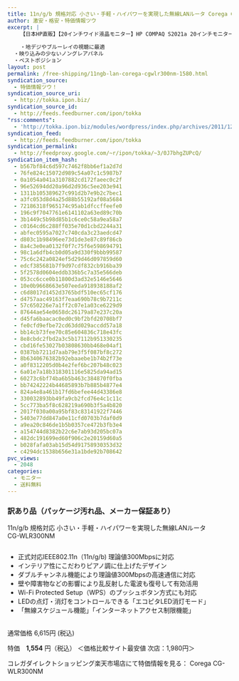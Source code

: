 ```yaml
---
title: 11n/g/b 規格対応 小さい・手軽・ハイパワーを実現した無線LANルータ Corega CG-WLR300NM 訳あり特価1554円！
author: 激安・格安・特価情報ツウ
excerpt: |
  	【日本HP直販】【20インチワイド液晶モニター】HP COMPAQ S2021a 20インチモニター(WJ675AA#ABJ)
  	
  	・地デジやブルーレイの視聴に最適
  ・映り込みの少ないノングレアパネル
  ・ベストポジション
layout: post
permalink: /free-shipping/11ngb-lan-corega-cgwlr300nm-1580.html
syndication_source:
  - 特価情報ツウ！
syndication_source_uri:
  - http://tokka.ipon.biz/
syndication_source_id:
  - http://feeds.feedburner.com/ipon/tokka
"rss:comments":
  - 'http://tokka.ipon.biz/modules/wordpress/index.php/archives/2011/12/28/hp-compaq-20-s2021a-9870/#comments'
syndication_feed:
  - http://feeds.feedburner.com/ipon/tokka
syndication_permalink:
  - http://feedproxy.google.com/~r/ipon/tokka/~3/0J7bhgZUPcQ/
syndication_item_hash:
  - b567bf84c6d597c7462f8bb6ef1a2d7d
  - 76fe824c15072d989c54a07c1c5987b7
  - 0a1054a041a3107882cd172faeec0c2f
  - 96e52694dd20a96d2d936c5ee203e941
  - 1311b105389627c991d2b7e9b2c7bec1
  - a3fc053d8d4a25d88b55192af08a5684
  - 72186318f965174c95ab1dfccffeefe0
  - 196c9f7047761e6141102a63ed89c70b
  - 3b1449c5b98d85b1c6ce0c58a9ea58a7
  - c0164cd6c288ff035e70d1cbd2244a31
  - abfec0595a7027c740cda3c23aedcd47
  - d803c1b98496ee73d1de3e87c89f86cb
  - 8a4c3e0ea0132f0f7c75f6e598694791
  - 98c1a6dfb4cb0d05a9d330f9bbb99587
  - 75c6c242a0824ef5d29d46d097859d60
  - edcf385681b7f9d97cdf832cb916ba39
  - 5f2578d0604eddb336b5c7a35e566deb
  - 053cc6cce0b11800d3ad32e5146e5646
  - 10e0b9668663e507eeda918938188af2
  - c6d8017d1452d3765bdf510ec65cf176
  - d4757aac49163f7eaa690b78c9b7211c
  - 57c650226e7a1ff2c07e1a03ce6229d9
  - 87644ae54e0658dc26179a87e237c20a
  - d45fa6baacac0ed0c9bf2bfd20708bf7
  - fe0cfd9efbe72cd63dd029accdd57a18
  - bb14cb73fee70c85e604836c718e43fc
  - 8e8cbdc2fbd2a3c5b17112b951330235
  - cbd16fe53027b03808630bb468e04af1
  - 0387bb7211d7aab79e3f5f087bf8c272
  - 8b6340676382b92ebaaebe1b74b2f73e
  - a0f8312205d0b4e2fef6bc207b48c023
  - 6a01e7a18b318301116e5825da94ad15
  - 60273c6bf74ba6b5b463c384870f0fba
  - bb74242224b44685893b7b885b4877e4
  - 824a4e8a461b17fd6befee44d43386e8
  - 330032893bb49fa9cb2fcd76e4c1c11c
  - 5cc773ba5f8c628219a690b3f5a4b820
  - 2017f030a00a95bf83c83141922f7446
  - 5403e77dd847a0e11cfd0703b7daf0d9
  - a9ea20c846de1b5b0357ce472b3fb3e4
  - a154744d8382b22c6e7ab93d205bc07a
  - 482dc191699ed60f906c2e20159d60a5
  - b028fafa03ab15d54d91758930353d32
  - c4294dc1538b656e31a1bde92b708642
pvc_views:
  - 2048
categories:
  - モニター
  - 送料無料
---
```

### 訳あり品（パッケージ汚れ品、メーカー保証あり）  
11n/g/b 規格対応 小さい・手軽・ハイパワーを実現した無線LANルータ  
CG-WLR300NM

<div class="img-bg2 img_L">
  <img src="http://hbb.afl.rakuten.co.jp/hgb/?pc=http%3a%2f%2fthumbnail.image.rakuten.co.jp%2f%400_mall%2fshopcorega%2fcabinet%2fshouhin%2fimg56398193.jpg%3f_ex%3d128x128&m=http%3a%2f%2fthumbnail.image.rakuten.co.jp%2f%400_mall%2fshopcorega%2fcabinet%2fshouhin%2fimg56398193.jpg" border="0" title="" alt="" />
</div>

<!--more-->

  * 正式対応IEEE802.11n（11n/g/b) 理論値300Mbpsに対応
  * インテリア性にこだわりピアノ調に仕上げたデザイン
  * ダブルチャンネル機能により理論値300Mbpsの高速通信に対応
  * 壁や障害物などの影響により乱反射した電波も復号して有効活用
  * Wi-Fi Protected Setup（WPS）のプッシュボタン方式にも対応
  * LEDの点灯・消灯をコントロールできる「エコピタLED消灯モード」
  * 「無線スケジュール機能」「インターネットアクセス制限機能」

<br clear="all" />通常価格 6,615円 (税込)

特価　<span class="tokka-price"><strong>1,554</strong></span> 円（税込） ＜価格比較サイト最安値 次店：1,980円＞

コレガダイレクトショッピング楽天市場店にて特価情報を見る： <span class="fs150p">Corega CG-WLR300NM</span>